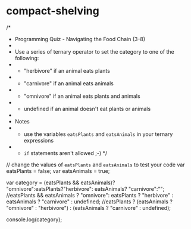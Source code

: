 # compact-shelving

/*
 * Programming Quiz - Navigating the Food Chain (3-8)
 *
 * Use a series of ternary operator to set the category to one of the following:
 *   - "herbivore" if an animal eats plants
 *   - "carnivore" if an animal eats animals
 *   - "omnivore" if an animal eats plants and animals
 *   - undefined if an animal doesn't eat plants or animals
 *
 * Notes
 *   - use the variables `eatsPlants` and `eatsAnimals` in your ternary expressions
 *   - `if` statements aren't allowed ;-)
 */

// change the values of `eatsPlants` and `eatsAnimals` to test your code
var eatsPlants = false;
var eatsAnimals = true;

var category = (eatsPlants && eatsAnimals)? "omnivore":eatsPlants?"herbivore": eatsAnimals? "carnivore":"";
//eatsPlants && eatsAnimals ? "omnivore": eatsPlants ? "herbivore" : eatsAnimals ? "carnivore" : undefined; 
//eatsPlants ? (eatsAnimals ? "omnivore" : "herbivore") : (eatsAnimals ? "carnivore" : undefined); 



console.log(category);

